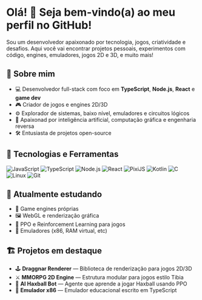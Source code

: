 # Olá! 👋 Seja bem-vindo(a) ao meu perfil no GitHub!

Sou um desenvolvedor apaixonado por tecnologia, jogos, criatividade e desafios. Aqui você vai encontrar projetos pessoais, experimentos com código, engines, emuladores, jogos 2D e 3D, e muito mais!

## 🚀 Sobre mim

- 💻 Desenvolvedor full-stack com foco em **TypeScript**, **Node.js**, **React** e **game dev**
- 🎮 Criador de jogos e engines 2D/3D
- ⚙️ Explorador de sistemas, baixo nível, emuladores e circuitos lógicos
- 🧠 Apaixonad por inteligência artificial, computação gráfica e engenharia reversa
- 🛠️ Entusiasta de projetos open-source

## 🧰 Tecnologias e Ferramentas

![JavaScript](https://img.shields.io/badge/-JavaScript-black?style=flat-square&logo=javascript)
![TypeScript](https://img.shields.io/badge/-TypeScript-007acc?style=flat-square&logo=typescript)
![Node.js](https://img.shields.io/badge/-Node.js-339933?style=flat-square&logo=node.js)
![React](https://img.shields.io/badge/-React-61dafb?style=flat-square&logo=react)
![PixiJS](https://img.shields.io/badge/-PixiJS-e94e77?style=flat-square&logo=pixijs)
![Kotlin](https://img.shields.io/badge/-Kotlin-0095D5?style=flat-square&logo=kotlin&logoColor=white)
![C](https://img.shields.io/badge/-C-555555?style=flat-square&logo=c)
![Linux](https://img.shields.io/badge/-Linux-black?style=flat-square&logo=linux)
![Git](https://img.shields.io/badge/-Git-F05032?style=flat-square&logo=git)

## 🌱 Atualmente estudando

- 🧩 Game engines próprias
- 🖼️ WebGL e renderização gráfica
- 🤖 PPO e Reinforcement Learning para jogos
- 💾 Emuladores (x86, RAM virtual, etc)

## 🏗️ Projetos em destaque

- 🕹️ **Draggnar Renderer** — Biblioteca de renderização para jogos 2D/3D
- ⚔️ **MMORPG 2D Engine** — Estrutura modular para jogos estilo Tibia
- 🧠 **AI Haxball Bot** — Agente que aprende a jogar Haxball usando PPO
- 💾 **Emulador x86** — Emulador educacional escrito em TypeScript
